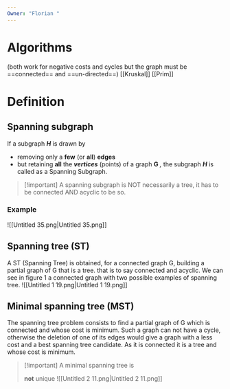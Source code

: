 ```yaml
---
Owner: "Florian "
---
```

# Algorithms
(both work for negative costs and cycles but the graph must be ==connected== and ==un-directed==)
[[Kruskal]]
[[Prim]]
# Definition
## Spanning subgraph
If a subgraph _**H**_ is drawn by
- removing only a **few** (or **all**) **edges**
- but retaining **all** the _**vertices**_ (points) of a graph **G** _,_
the subgraph _**H**_ is called as a Spanning Subgraph.

> [!important] A spanning subgraph is NOT necessarily a tree, it has to be connected AND acyclic to be so.
### Example
![[Untitled 35.png|Untitled 35.png]]
## Spanning tree (ST)
A ST (Spanning Tree) is obtained, for a connected graph G, building a partial graph of G that is a tree. that is to say connected and acyclic. We can see in figure 1 a connected graph with two possible examples of spanning tree.
![[Untitled 1 19.png|Untitled 1 19.png]]
## Minimal spanning tree (MST)
The spanning tree problem consists to find a partial graph of G which is connected and whose cost is minimum. Such a graph can not have a cycle, otherwise the deletion of one of its edges would give a graph with a less cost and a best spanning tree candidate. As it is connected it is a tree and whose cost is minimum.

> [!important] A minimal spanning tree is
> 
> **not** unique
![[Untitled 2 11.png|Untitled 2 11.png]]